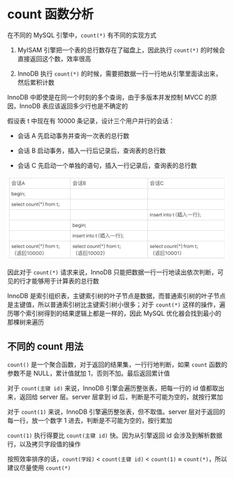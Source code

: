 # count 函数分析

在不同的 MySQL 引擎中，`count(*)` 有不同的实现方式

1. MyISAM 引擎把一个表的总行数存在了磁盘上，因此执行 `count(*)` 的时候会直接返回这个数，效率很高

2. InnoDB 执行 `count(*)` 的时候，需要把数据一行一行地从引擎里面读出来，然后累积计数

InnoDB 中即使是在同一个时刻的多个查询，由于多版本并发控制 MVCC 的原因，InnoDB 表应该返回多少行也是不确定的

假设表 t 中现在有 10000 条记录，设计三个用户并行的会话：

- 会话 A 先启动事务并查询一次表的总行数

- 会话 B 启动事务，插入一行后记录后，查询表的总行数

- 会话 C 先启动一个单独的语句，插入一行记录后，查询表的总行数

![01](count函数分析.assets/01.png)

因此对于 `count(*)` 请求来说，InnoDB 只能把数据一行一行地读出依次判断，可见的行才能够用于计算表的总行数

InnoDB 是索引组织表，主键索引树的叶子节点是数据，而普通索引树的叶子节点是主键值，所以普通索引树比主键索引树小很多；对于 `count(*)` 这样的操作，遍历哪个索引树得到的结果逻辑上都是一样的，因此 MySQL 优化器会找到最小的那棵树来遍历

## 不同的 count 用法

`count()` 是一个聚合函数，对于返回的结果集，一行行地判断，如果 `count` 函数的参数不是 NULL，累计值就加 1，否则不加。最后返回累计值

对于 `count(主键 id)` 来说，InnoDB 引擎会遍历整张表，把每一行的 id 值都取出来，返回给 server 层。server 层拿到 id 后，判断是不可能为空的，就按行累加

对于 `count(1)` 来说，InnoDB 引擎遍历整张表，但不取值。server 层对于返回的每一行，放一个数字 1 进去，判断是不可能为空的，按行累加

`count(1)` 执行得要比 `count(主键 id)` 快。因为从引擎返回 id 会涉及到解析数据行，以及拷贝字段值的操作

按照效率排序的话，`count(字段)` < `count(主键 id)` < `count(1)` ≈ `count(*)`，所以建议尽量使用 `count(*)`